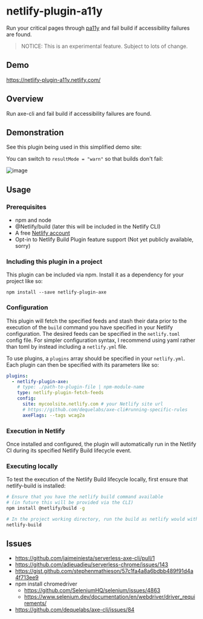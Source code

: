 # netlify-plugin-a11y

Run your critical pages through [pa11y](https://github.com/pa11y/pa11y) and fail build if accessibility failures are found.

> NOTICE: This is an experimental feature. Subject to lots of change.

## Demo

https://netlify-plugin-a11y.netlify.com/

## Overview

Run axe-cli and fail build if accessibility failures are found.

## Demonstration

See this plugin being used in this simplified demo site:

You can switch to `resultMode = "warn"` so that builds don't fail:

![image](https://user-images.githubusercontent.com/6764957/77146484-868d4a80-6a61-11ea-84cc-703c2abd6d6e.png)

## Usage

### Prerequisites

- npm and node
- @Netlify/build (later this will be included in the Netlify CLI)
- A free [Netlify account](https://netlify.com)
- Opt-in to Netlify Build Plugin feature support (Not yet publicly available, sorry)


### Including this plugin in a project

This plugin can be included via npm. Install it as a dependency for your project like so:

```
npm install --save netlify-plugin-axe
```

### Configuration

This plugin will fetch the specified feeds and stash their data prior to the execution of the `build` command you have specified in your Netlify configuration. The desired feeds can be specified in the `netlify.toml` config file. For simpler configuration syntax, I recommend using yaml rather than toml by instead including a `netlify.yml` file.

To use plugins, a `plugins` array should be specified in your `netlify.yml`. Each plugin can then be specified with its parameters like so:

```yaml
plugins:
  - netlify-plugin-axe:
    # type: ./path-to-plugin-file | npm-module-name
    type: netlify-plugin-fetch-feeds
    config:
      site: mycoolsite.netlify.com # your Netlify site url
      # https://github.com/dequelabs/axe-cli#running-specific-rules
      axeFlags: --tags wcag2a
```


### Execution in Netlify

Once installed and configured, the plugin will automatically run in the Netlify CI during its specified Netlify Build lifecycle event.

### Executing locally

To test the execution of the Netlify Build lifecycle locally, first ensure that netlify-build is installed:

```bash
# Ensure that you have the netlify build command available
# (in future this will be provided via the CLI)
npm install @netlify/build -g

# In the project working directory, run the build as netlify would with the build bot
netlify-build
```


## Issues

- https://github.com/jaimeiniesta/serverless-axe-cli/pull/1
- https://github.com/adieuadieu/serverless-chrome/issues/143
- https://gist.github.com/stephenmathieson/57c1fa4a8a6bdbb489f91d4a4f713ee9
- npm install chromedriver
  - https://github.com/SeleniumHQ/selenium/issues/4863
  - https://www.selenium.dev/documentation/en/webdriver/driver_requirements/
- https://github.com/dequelabs/axe-cli/issues/84